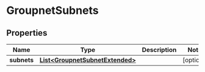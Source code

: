 
# GroupnetSubnets

## Properties
Name | Type | Description | Notes
------------ | ------------- | ------------- | -------------
**subnets** | [**List&lt;GroupnetSubnetExtended&gt;**](GroupnetSubnetExtended.md) |  |  [optional]



